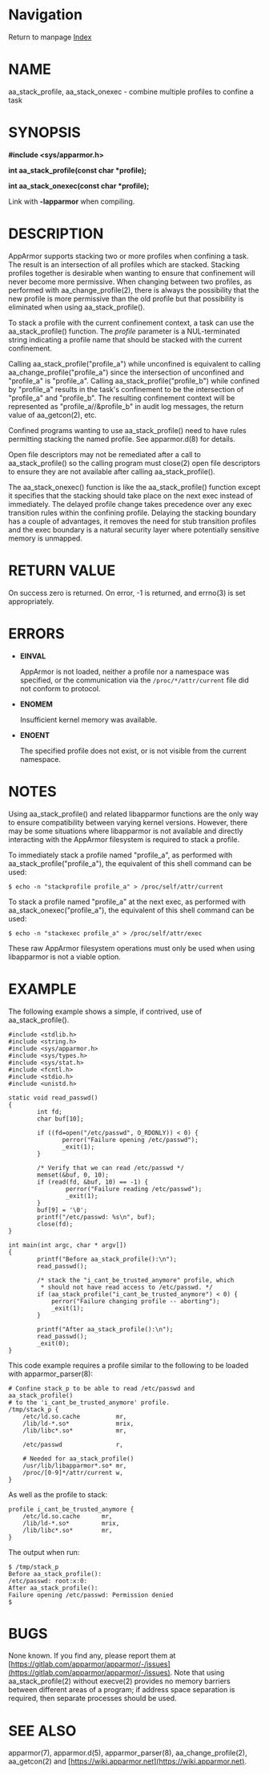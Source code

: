 # Navigation
Return to manpage [Index](ManPages)


# NAME

aa\_stack\_profile, aa\_stack\_onexec - combine multiple profiles to confine a task

# SYNOPSIS

**#include &lt;sys/apparmor.h>**

**int aa\_stack\_profile(const char \*profile);**

**int aa\_stack\_onexec(const char \*profile);**

Link with **-lapparmor** when compiling.

# DESCRIPTION

AppArmor supports stacking two or more profiles when confining a task. The
result is an intersection of all profiles which are stacked. Stacking profiles
together is desirable when wanting to ensure that confinement will never become
more permissive. When changing between two profiles, as performed with
aa\_change\_profile(2), there is always the possibility that the new profile is
more permissive than the old profile but that possibility is eliminated when
using aa\_stack\_profile().

To stack a profile with the current confinement context, a task can use the
aa\_stack\_profile() function. The _profile_ parameter is a NUL-terminated
string indicating a profile name that should be stacked with the current
confinement.

Calling aa\_stack\_profile("profile\_a") while unconfined is equivalent to calling
aa\_change\_profile("profile\_a") since the intersection of unconfined and
"profile\_a" is "profile\_a". Calling aa\_stack\_profile("profile\_b") while
confined by "profile\_a" results in the task's confinement to be the
intersection of "profile\_a" and "profile\_b". The resulting confinement context
will be represented as "profile\_a//&profile\_b" in audit log messages, the
return value of aa\_getcon(2), etc.

Confined programs wanting to use aa\_stack\_profile() need to have rules
permitting stacking the named profile. See apparmor.d(8) for details.

Open file descriptors may not be remediated after a call to aa\_stack\_profile()
so the calling program must close(2) open file descriptors to ensure they
are not available after calling aa\_stack\_profile().

The aa\_stack\_onexec() function is like the aa\_stack\_profile() function
except it specifies that the stacking should take place on the next exec
instead of immediately. The delayed profile change takes precedence over any
exec transition rules within the confining profile. Delaying the stacking
boundary has a couple of advantages, it removes the need for stub transition
profiles and the exec boundary is a natural security layer where potentially
sensitive memory is unmapped.

# RETURN VALUE

On success zero is returned. On error, -1 is returned, and
errno(3) is set appropriately.

# ERRORS

- **EINVAL**

    AppArmor is not loaded, neither a profile nor a namespace was specified,
    or the communication via the `/proc/*/attr/current` file did not conform
    to protocol.

- **ENOMEM**

    Insufficient kernel memory was available.

- **ENOENT**

    The specified profile does not exist, or is not visible from the current
    namespace.

# NOTES

Using aa\_stack\_profile() and related libapparmor functions are the only way to
ensure compatibility between varying kernel versions. However, there may be
some situations where libapparmor is not available and directly interacting
with the AppArmor filesystem is required to stack a profile.

To immediately stack a profile named "profile\_a", as performed with
aa\_stack\_profile("profile\_a"), the equivalent of this shell command can be
used:

    $ echo -n "stackprofile profile_a" > /proc/self/attr/current

To stack a profile named "profile\_a" at the next exec, as performed with
aa\_stack\_onexec("profile\_a"), the equivalent of this shell command can be used:

    $ echo -n "stackexec profile_a" > /proc/self/attr/exec

These raw AppArmor filesystem operations must only be used when using
libapparmor is not a viable option.

# EXAMPLE

The following example shows a simple, if contrived, use of
aa\_stack\_profile().

    #include <stdlib.h>
    #include <string.h>
    #include <sys/apparmor.h>
    #include <sys/types.h>
    #include <sys/stat.h>
    #include <fcntl.h>
    #include <stdio.h>
    #include <unistd.h>

    static void read_passwd()
    {
            int fd;
            char buf[10];

            if ((fd=open("/etc/passwd", O_RDONLY)) < 0) {
                   perror("Failure opening /etc/passwd");
                   _exit(1);
            }

            /* Verify that we can read /etc/passwd */
            memset(&buf, 0, 10);
            if (read(fd, &buf, 10) == -1) {
                    perror("Failure reading /etc/passwd");
                    _exit(1);
            }
            buf[9] = '\0';
            printf("/etc/passwd: %s\n", buf);
            close(fd);
    }

    int main(int argc, char * argv[])
    {
            printf("Before aa_stack_profile():\n");
            read_passwd();

            /* stack the "i_cant_be_trusted_anymore" profile, which
             * should not have read access to /etc/passwd. */
            if (aa_stack_profile("i_cant_be_trusted_anymore") < 0) {
                perror("Failure changing profile -- aborting");
                _exit(1);
            }

            printf("After aa_stack_profile():\n");
            read_passwd();
            _exit(0);
    }

This code example requires a profile similar to the following to be loaded
with apparmor\_parser(8):

    # Confine stack_p to be able to read /etc/passwd and aa_stack_profile()
    # to the 'i_cant_be_trusted_anymore' profile.
    /tmp/stack_p {
        /etc/ld.so.cache          mr,
        /lib/ld-*.so*             mrix,
        /lib/libc*.so*            mr,

        /etc/passwd               r,

        # Needed for aa_stack_profile()
        /usr/lib/libapparmor*.so* mr,
        /proc/[0-9]*/attr/current w,
    }

As well as the profile to stack:

    profile i_cant_be_trusted_anymore {
        /etc/ld.so.cache      mr,
        /lib/ld-*.so*         mrix,
        /lib/libc*.so*        mr,
    }

The output when run:

    $ /tmp/stack_p
    Before aa_stack_profile():
    /etc/passwd: root:x:0:
    After aa_stack_profile():
    Failure opening /etc/passwd: Permission denied
    $

# BUGS

None known. If you find any, please report them at
[https://gitlab.com/apparmor/apparmor/-/issues](https://gitlab.com/apparmor/apparmor/-/issues). Note that using
aa\_stack\_profile(2) without execve(2) provides no memory barriers between
different areas of a program; if address space separation is required, then
separate processes should be used.

# SEE ALSO

apparmor(7), apparmor.d(5), apparmor\_parser(8), aa\_change\_profile(2),
aa\_getcon(2) and [https://wiki.apparmor.net](https://wiki.apparmor.net).
